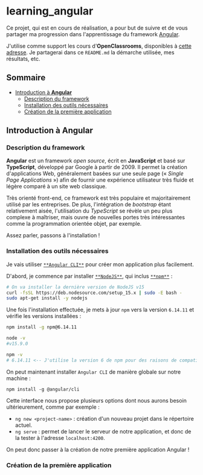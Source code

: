 # learning_angular

Ce projet, qui est en cours de réalisation, a pour but de suivre et de vous partager ma progression dans l'apprentissage du framework [Angular](https://angular.io/).

J'utilise comme support les cours d'**OpenClassrooms**, disponibles à [cette adresse](https://openclassrooms.com/fr/courses/4668271-developpez-des-applications-web-avec-angular). Je partagerai dans ce `README.md` la démarche utilisée, mes résultats, etc.  

## Sommaire

- [Introduction à **Angular**](#introduction-à-angular)
  - [Description du framework](#description-du-framework)
  - [Installation des outils nécessaires](#installation-des-outils-nécessaires)
  - [Création de la première application](#création-de-la-première-application)

## Introduction à **Angular**

### Description du framework

**Angular** est un framework *open source*, écrit en **JavaScript** et basé sur **TypeScript**, développé par Google à partir de 2009. Il permet la création d'applications Web, généralement basées sur une seule page (« *Single Page Applications* ») afin de fournir une expérience utilisateur très fluide et légère comparé à un site web classique.

Très orienté front-end, ce framework est très populaire et majoritairement utilisé par les entreprises. De plus, l'intégration de *bootstrap* étant relativement aisée, l'utilisation du *TypeScript* se révèle un peu plus complexe à maîtriser, mais ouvre de nouvelles portes très intéressantes comme la programmation orientée objet, par exemple.

Assez parler, passons à l'installation !

### Installation des outils nécessaires

Je vais utiliser [`**Angular CLI**`](https://cli.angular.io/) pour créer mon application plus facilement.

D'abord, je commence par installer [`**NodeJS**`](https://nodejs.org/en/), qui inclus [`**npm**`](https://www.npmjs.com/) :
```bash
# On va installer la dernière version de NodeJS v15
curl -fsSL https://deb.nodesource.com/setup_15.x | sudo -E bash -
sudo apt-get install -y nodejs
```

Une fois l'installation effectuée, je mets à jour `npm` vers la version `6.14.11` et vérifie les versions installées :

```bash
npm install -g npm@6.14.11

node -v                                               
#v15.9.0

npm -v
# 6.14.11 <-- J'utilise la version 6 de npm pour des raisons de compatibilité avec Angular
```

On peut maintenant installer `Angular CLI` de manière globale sur notre machine :
```
npm install -g @angular/cli
```

Cette interface nous propose plusieurs options dont nous aurons besoin ultérieurement, comme par exemple :
- `ng new <project-name>` : création d'un nouveau projet dans le répertoire actuel.
- `ng serve` : permet de lancer le serveur de notre application, et donc de la tester à l'adresse `localhost:4200`.

On peut donc passer à la création de notre première application Angular !

### Création de la première application
